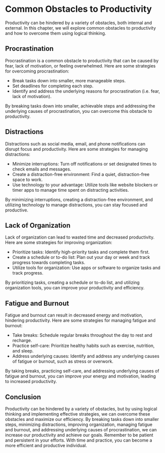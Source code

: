 Common Obstacles to Productivity
=======================================================================================================

Productivity can be hindered by a variety of obstacles, both internal and external. In this chapter, we will explore common obstacles to productivity and how to overcome them using logical thinking.

Procrastination
---------------

Procrastination is a common obstacle to productivity that can be caused by fear, lack of motivation, or feeling overwhelmed. Here are some strategies for overcoming procrastination:

* Break tasks down into smaller, more manageable steps.
* Set deadlines for completing each step.
* Identify and address the underlying reasons for procrastination (i.e. fear, lack of motivation).

By breaking tasks down into smaller, achievable steps and addressing the underlying causes of procrastination, you can overcome this obstacle to productivity.

Distractions
------------

Distractions such as social media, email, and phone notifications can disrupt focus and productivity. Here are some strategies for managing distractions:

* Minimize interruptions: Turn off notifications or set designated times to check emails and messages.
* Create a distraction-free environment: Find a quiet, distraction-free space to work.
* Use technology to your advantage: Utilize tools like website blockers or timer apps to manage time spent on distracting activities.

By minimizing interruptions, creating a distraction-free environment, and utilizing technology to manage distractions, you can stay focused and productive.

Lack of Organization
--------------------

Lack of organization can lead to wasted time and decreased productivity. Here are some strategies for improving organization:

* Prioritize tasks: Identify high-priority tasks and complete them first.
* Create a schedule or to-do list: Plan out your day or week and track progress towards completing tasks.
* Utilize tools for organization: Use apps or software to organize tasks and track progress.

By prioritizing tasks, creating a schedule or to-do list, and utilizing organization tools, you can improve your productivity and efficiency.

Fatigue and Burnout
-------------------

Fatigue and burnout can result in decreased energy and motivation, hindering productivity. Here are some strategies for managing fatigue and burnout:

* Take breaks: Schedule regular breaks throughout the day to rest and recharge.
* Practice self-care: Prioritize healthy habits such as exercise, nutrition, and sleep.
* Address underlying causes: Identify and address any underlying causes of fatigue or burnout, such as stress or overwork.

By taking breaks, practicing self-care, and addressing underlying causes of fatigue and burnout, you can improve your energy and motivation, leading to increased productivity.

Conclusion
----------

Productivity can be hindered by a variety of obstacles, but by using logical thinking and implementing effective strategies, we can overcome these obstacles and maximize our efficiency. By breaking tasks down into smaller steps, minimizing distractions, improving organization, managing fatigue and burnout, and addressing underlying causes of procrastination, we can increase our productivity and achieve our goals. Remember to be patient and persistent in your efforts. With time and practice, you can become a more efficient and productive individual.
